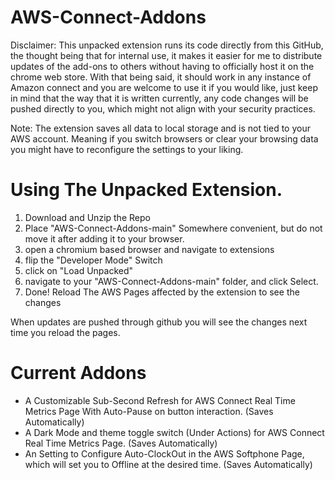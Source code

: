 # AWS-Connect-Addons

Disclaimer: This unpacked extension runs its code directly from this GitHub, the thought being that for internal use,
it makes it easier for me to distribute updates of the add-ons to others without having to officially host it on the chrome web store. 
With that being said, it should work in any instance of Amazon connect and you are welcome to use it if you would like, 
just keep in mind that the way that it is written currently, any code changes will be pushed directly to you, 
which might not align with your security practices.

Note: The extension saves all data to local storage and is not tied to your AWS account. Meaning if you switch browsers or clear your browsing data you might have to reconfigure the settings to your liking.

# Using The Unpacked Extension.

1) Download and Unzip the Repo
2) Place "AWS-Connect-Addons-main" Somewhere convenient, but do not move it after adding it to your browser.
4) open a chromium based browser and navigate to extensions
5) flip the "Developer Mode" Switch
6) click on "Load Unpacked"
7) navigate to your "AWS-Connect-Addons-main" folder, and click Select.
8) Done! Reload The AWS Pages affected by the extension to see the changes

When updates are pushed through github you will see the changes next time you reload the pages.

# Current Addons

* A Customizable Sub-Second Refresh for AWS Connect Real Time Metrics Page With Auto-Pause on button interaction. (Saves Automatically) 
* A Dark Mode and theme toggle switch (Under Actions) for AWS Connect Real Time Metrics Page. (Saves Automatically) 
* An Setting to Configure Auto-ClockOut in the AWS Softphone Page, which will set you to Offline at the desired time. (Saves Automatically) 
